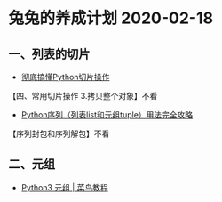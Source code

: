# 兔兔的养成计划 2020-02-18

## 一、列表的切片

* [彻底搞懂Python切片操作](https://www.jianshu.com/p/15715d6f4dad)

【四、常用切片操作 3.拷贝整个对象】不看

* [Python序列（列表list和元组tuple）用法完全攻略](http://c.biancheng.net/view/2196.html)

【序列封包和序列解包】不看

## 二、元组

* [Python3 元组 | 菜鸟教程](https://www.runoob.com/python3/python3-tuple.html)
